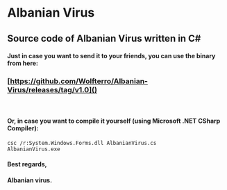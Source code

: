 # Albanian Virus
<h2>Source code of Albanian Virus written in C#</h2>

#### Just in case you want to send it to your friends, you can use the binary from here:
### [https://github.com/Wolfterro/Albanian-Virus/releases/tag/v1.0]()

<br />

#### Or, in case you want to compile it yourself (using Microsoft .NET CSharp Compiler):

    csc /r:System.Windows.Forms.dll AlbanianVirus.cs
    AlbanianVirus.exe

#### Best regards,
#### Albanian virus.
